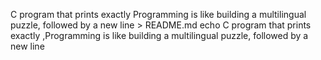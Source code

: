 C program that prints exactly Programming is like building a multilingual puzzle, followed by a new line > README.md
echo C program that prints exactly ,Programming is like building a multilingual puzzle, followed by a new line
